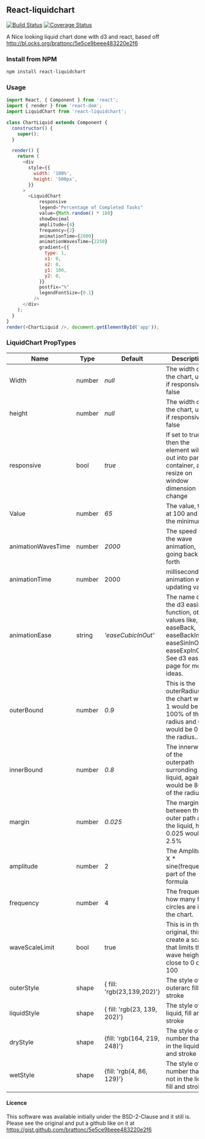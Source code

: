 ## React-liquidchart
[![Build Status](https://travis-ci.org/arnthor3/react-liquidchart.svg?branch=master)](https://travis-ci.org/arnthor3/react-liquidchart)
[![Coverage Status](https://coveralls.io/repos/github/arnthor3/react-liquidchart/badge.svg?branch=)](https://coveralls.io/github/arnthor3/react-liquidchart?branch=)

A Nice looking liquid chart done with d3 and react, based off http://bl.ocks.org/brattonc/5e5ce9beee483220e2f6

### Install from NPM
```sh
npm install react-liquidchart
```

### Usage

``` js
import React, { Component } from 'react';
import { render } from 'react-dom';
import LiquidChart from 'react-liquidchart';

class ChartLiquid extends Component {
  constructor() {
    super();
  }

  render() {
    return (
      <div
        style={{
          width: '100%',
          height: '500px',
        }}
      >
        <LiquidChart
            responsive
            legend="Percentage of Completed Tasks"
            value={Math.random() * 100}
            showDecimal
            amplitude={4}
            frequency={2}
            animationTime={2000}
            animationWavesTime={2250}
            gradient={{
              type: 1,
              x1: 0,
              x2: 0,
              y1: 100,
              y2: 0,
            }}
            postfix="%"
            legendFontSize={0.1}
          />
      </div>
    );
  }
}
render(<ChartLiquid />, document.getElementById('app'));
```

### LiquidChart PropTypes
Name|Type|Default|Description|
---|---|---|---
Width|number|*null*| The width of the chart, used if responsive is false
height|number|*null*|The width of the chart, used if responsive is false
responsive|bool|*true*|If set to true then the element will fill out into parent container, and resize on window dimension change
Value|number|*65*|The value, tops at 100 and 0 is the minimum
animationWavesTime|number|*2000*|The speed of the wave animation, going back and forth
animationTime|number|2000| milliseconds for animation when updating value
animationEase|string|*'easeCubicInOut'*|The name of the d3 easing function, other values like, easeBack, easeBackInOut, easeSinInOut, easeExpInOut. See d3 easing page for more ideas.
outerBound|number|*0.9*|This is the outerRadius of the chart where 1 would be 100% of the radius and 0 would be 0% of the radius..
innerBound|number|*0.8*|The innerwidth of the outerpath surronding the liquid, again 0.8 would be 80% of the radius.
margin|number|*0.025*|The margin between the outer path and the liquid, here 0.025 would be 2.5%
amplitude|number|2|The Amplitude X * sine(frequency) part of the formula
frequency|number|4|The frequency, how many full circles are in the chart.
waveScaleLimit|bool|true|This is in the original, this will create a scale that limits the wave height close to 0 or 100
outerStyle|shape|{ fill: 'rgb(23,139,202)'}| The style of the outerarc fill and stroke
liquidStyle|shape|{ fill: 'rgb(23, 139, 202)'}| The style of the liquid, fill and stroke
dryStyle|shape|{fill: 'rgb(164, 219, 248)'}| The style of the number that is in the liquid, fill and stroke
wetStyle|shape|{fill: 'rgb(4, 86, 129)'}| The style of the number that is not in the liquid, fill and stroke

#### Licence

This software was available initially under the BSD-2-Clause and it still is.
Please see the original and put a github like on it at https://gist.github.com/brattonc/5e5ce9beee483220e2f6
